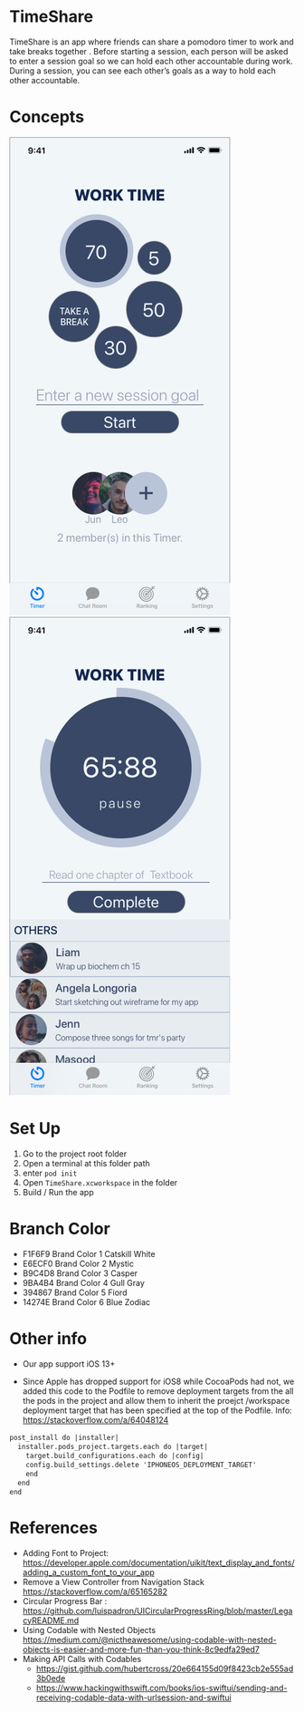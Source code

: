 # TimeShare

TimeShare is an app where friends can share a pomodoro timer to work and take breaks together . Before starting a session, each person will be asked to enter a session goal so we can hold each other accountable during work. During a session, you can see each other’s goals as a way to hold each other accountable. 



# Concepts

![img](media/HomeScreenV1.png)![img](media/TimerScreenV1.png)


# Set Up

1. Go to the project root folder
2. Open a terminal at this folder path
3. enter `pod init`
4. Open `TimeShare.xcworkspace` in the folder
5. Build / Run the app

# Branch Color

- F1F6F9   Brand Color 1 Catskill White
- E6ECF0   Brand Color 2 Mystic
- B9C4D8   Brand Color 3 Casper
- 9BA4B4   Brand Color 4 Gull Gray
- 394867   Brand Color 5 Fiord
- 14274E   Brand Color 6 Blue Zodiac

# Other info

- Our app support iOS 13+

- Since Apple has dropped support for iOS8 while CocoaPods had not, we added this code to the Podfile to remove deployment targets from the all the pods in the project and allow them to inherit the proejct /workspace deployment target that has been specified at the top of the Podfile. Info: https://stackoverflow.com/a/64048124

```basic
post_install do |installer|
  installer.pods_project.targets.each do |target|
    target.build_configurations.each do |config|
    config.build_settings.delete 'IPHONEOS_DEPLOYMENT_TARGET'
    end
  end
end
```

# References
- Adding Font to Project: https://developer.apple.com/documentation/uikit/text_display_and_fonts/adding_a_custom_font_to_your_app
- Remove a View Controller from Navigation Stack https://stackoverflow.com/a/65165282
- Circular Progress Bar : https://github.com/luispadron/UICircularProgressRing/blob/master/LegacyREADME.md
- Using Codable with Nested Objects
    https://medium.com/@nictheawesome/using-codable-with-nested-objects-is-easier-and-more-fun-than-you-think-8c9edfa29ed7
- Making API Calls with Codables
    - https://gist.github.com/hubertcross/20e664155d09f8423cb2e555ad3b0ede
    - https://www.hackingwithswift.com/books/ios-swiftui/sending-and-receiving-codable-data-with-urlsession-and-swiftui
